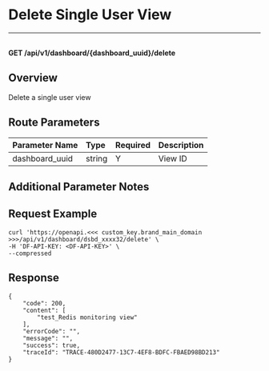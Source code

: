 # Delete Single User View

---

<br />**GET /api/v1/dashboard/\{dashboard_uuid\}/delete**

## Overview
Delete a single user view


## Route Parameters

| Parameter Name        | Type     | Required | Description              |
|:---------------------|:---------|:---------|:-------------------------|
| dashboard_uuid        | string   | Y        | View ID<br>              |


## Additional Parameter Notes



## Request Example
```shell
curl 'https://openapi.<<< custom_key.brand_main_domain >>>/api/v1/dashboard/dsbd_xxxx32/delete' \
-H 'DF-API-KEY: <DF-API-KEY>' \
--compressed
```


## Response
```shell
{
    "code": 200,
    "content": [
        "test_Redis monitoring view"
    ],
    "errorCode": "",
    "message": "",
    "success": true,
    "traceId": "TRACE-480D2477-13C7-4EF8-BDFC-FBAED98BD213"
} 
```
